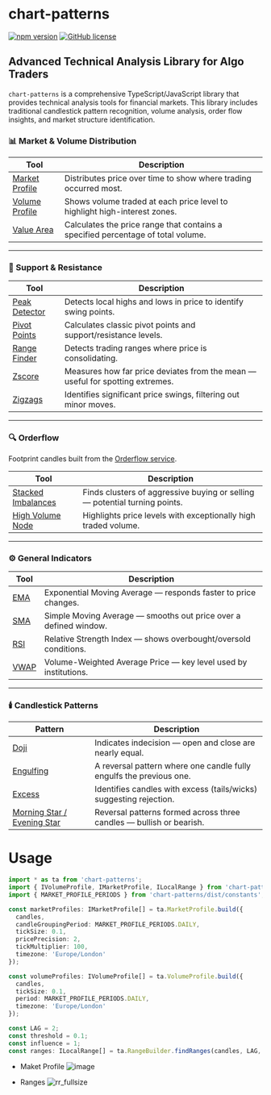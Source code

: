 # chart-patterns

[![npm version](https://badge.fury.io/js/chart-patterns.svg)](https://www.npmjs.com/package/chart-patterns)
[![GitHub license](https://img.shields.io/github/license/focus1691/chart-patterns.svg)](https://github.com/focus1691/chart-patterns/blob/master/LICENSE)


## Advanced Technical Analysis Library for Algo Traders

`chart-patterns` is a comprehensive TypeScript/JavaScript library that provides technical analysis tools for financial markets. This library includes traditional candlestick pattern recognition, volume analysis, order flow insights, and market structure identification.

### 📊 Market & Volume Distribution

| Tool | Description |
|------|-------------|
| [Market Profile](https://focus1691.github.io/chart-patterns/functions/lib.MarketProfile.build.html) | Distributes price over time to show where trading occurred most. |
| [Volume Profile](https://focus1691.github.io/chart-patterns/functions/lib.VolumeProfile.build.html) | Shows volume traded at each price level to highlight high-interest zones. |
| [Value Area](https://focus1691.github.io/chart-patterns/functions/lib.ValueArea.calculate.html) | Calculates the price range that contains a specified percentage of total volume. |

---

### 🧭 Support & Resistance

| Tool | Description |
|------|-------------|
| [Peak Detector](https://focus1691.github.io/chart-patterns/modules/lib.PeakDetector.html) | Detects local highs and lows in price to identify swing points. |
| [Pivot Points](https://focus1691.github.io/chart-patterns/functions/lib.PivotPoints.calculatePivotPoints.html) | Calculates classic pivot points and support/resistance levels. |
| [Range Finder](https://focus1691.github.io/chart-patterns/functions/lib.RangeBuilder.findRanges.html) | Detects trading ranges where price is consolidating. |
| [Zscore](https://focus1691.github.io/chart-patterns/classes/lib.ZScores.ZScore.html#calc) | Measures how far price deviates from the mean — useful for spotting extremes. |
| [Zigzags](https://focus1691.github.io/chart-patterns/functions/lib.ZigZags.create.html) | Identifies significant price swings, filtering out minor moves. |

---

### 🔍 Orderflow

Footprint candles built from the [Orderflow service](https://github.com/focus1691/orderflow).

| Tool | Description |
|------|-------------|
| [Stacked Imbalances](https://focus1691.github.io/chart-patterns/functions/lib.Orderflow.detectStackedImbalances.html) | Finds clusters of aggressive buying or selling — potential turning points. |
| [High Volume Node](https://focus1691.github.io/chart-patterns/functions/lib.Orderflow.findHighVolumeNodes.html) | Highlights price levels with exceptionally high traded volume. |

---

### ⚙️ General Indicators

| Tool | Description |
|------|-------------|
| [EMA](https://focus1691.github.io/chart-patterns/functions/lib.MovingAverage.calculateEMA.html) | Exponential Moving Average — responds faster to price changes. |
| [SMA](https://focus1691.github.io/chart-patterns/functions/lib.MovingAverage.calculateSMA.html) | Simple Moving Average — smooths out price over a defined window. |
| [RSI](https://focus1691.github.io/chart-patterns/functions/lib.RSI.calculateRSI.html) | Relative Strength Index — shows overbought/oversold conditions. |
| [VWAP](https://focus1691.github.io/chart-patterns/functions/lib.VWAP.calculateVWAP.html) | Volume-Weighted Average Price — key level used by institutions. |

---

### 🕯️ Candlestick Patterns

| Pattern | Description |
|---------|-------------|
| [Doji](https://focus1691.github.io/chart-patterns/functions/lib.CandlestickPatterns.getDojiPatternDirection.html) | Indicates indecision — open and close are nearly equal. |
| [Engulfing](https://focus1691.github.io/chart-patterns/functions/lib.CandlestickPatterns.getEngulfingPatternDirection.html) | A reversal pattern where one candle fully engulfs the previous one. |
| [Excess](https://focus1691.github.io/chart-patterns/functions/lib.CandlestickPatterns.getCandleExcessDirection.html) | Identifies candles with excess (tails/wicks) suggesting rejection. |
| [Morning Star / Evening Star](https://focus1691.github.io/chart-patterns/functions/lib.CandlestickPatterns.detectMorningEveningStar.html) | Reversal patterns formed across three candles — bullish or bearish. |

# Usage
```ts
import * as ta from 'chart-patterns';
import { IVolumeProfile, IMarketProfile, ILocalRange } from 'chart-patterns/dist/types';
import { MARKET_PROFILE_PERIODS } from 'chart-patterns/dist/constants';

const marketProfiles: IMarketProfile[] = ta.MarketProfile.build({
  candles,
  candleGroupingPeriod: MARKET_PROFILE_PERIODS.DAILY,
  tickSize: 0.1,
  pricePrecision: 2,
  tickMultiplier: 100,
  timezone: 'Europe/London'
});

const volumeProfiles: IVolumeProfile[] = ta.VolumeProfile.build({
  candles,
  tickSize: 0.1,
  period: MARKET_PROFILE_PERIODS.DAILY,
  timezone: 'Europe/London'
});

const LAG = 2;
const threshold = 0.1;
const influence = 1;
const ranges: ILocalRange[] = ta.RangeBuilder.findRanges(candles, LAG, THRESHOLD, INFLUENCE);
```

- Maket Profile
![image](https://github.com/user-attachments/assets/4b5f81a9-7d55-42f1-ad95-023b47ecfc2a)

- Ranges
![rr_fullsize](https://github.com/user-attachments/assets/22077a58-ed1c-422c-946d-b9d25e586f7e)
